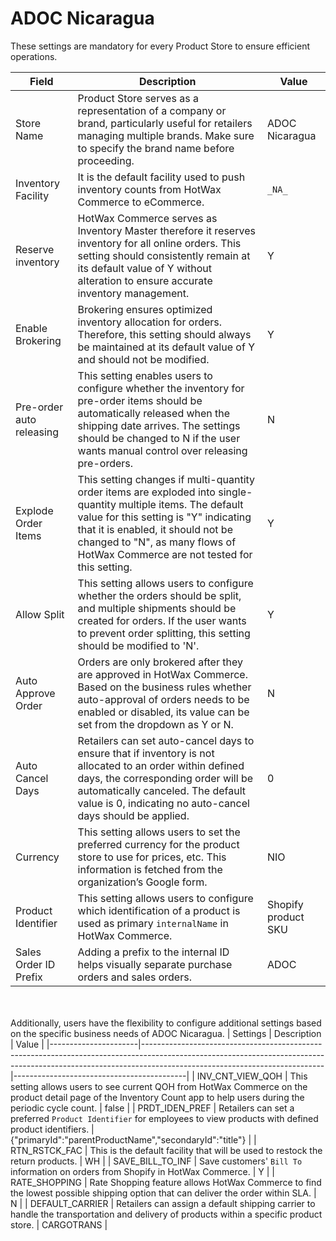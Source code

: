 # ADOC Nicaragua

These settings are mandatory for every Product Store to ensure efficient operations.

| Field                     | Description                                                                                                                                                                                                                                                                                                                                                                                   | Value            |
|---------------------------|-----------------------------------------------------------------------------------------------------------------------------------------------------------------------------------------------------------------------------------------------------------------------------------------------------------------------------------------------------------------------------------------------|------------------|
| Store Name                | Product Store serves as a representation of a company or brand, particularly useful for retailers managing multiple brands. Make sure to specify the brand name before proceeding.                                                                                                                                                                                                               | ADOC Nicaragua   |
| Inventory Facility        | It is the default facility used to push inventory counts from HotWax Commerce to eCommerce.                                                                                                                                                                                                                                                                                                  | `_NA_`           |
| Reserve inventory         | HotWax Commerce serves as Inventory Master therefore it reserves inventory for all online orders. This setting should consistently remain at its default value of Y without alteration to ensure accurate inventory management.                                                                                                                                                                  | Y                |
| Enable Brokering          | Brokering ensures optimized inventory allocation for orders. Therefore, this setting should always be maintained at its default value of Y and should not be modified.                                                                                                                                                                                                                      | Y                |
| Pre-order auto releasing  | This setting enables users to configure whether the inventory for pre-order items should be automatically released when the shipping date arrives. The settings should be changed to N if the user wants manual control over releasing pre-orders.                                                                                                                                 | N                |
| Explode Order Items       | This setting changes if multi-quantity order items are exploded into single-quantity multiple items. The default value for this setting is "Y" indicating that it is enabled, it should not be changed to "N", as many flows of HotWax Commerce are not tested for this setting.                                                                                                         | Y                |
| Allow Split               | This setting allows users to configure whether the orders should be split, and multiple shipments should be created for orders. If the user wants to prevent order splitting, this setting should be modified to 'N'.                                                                                                                                                                         | Y                |
| Auto Approve Order        | Orders are only brokered after they are approved in HotWax Commerce. Based on the business rules whether auto-approval of orders needs to be enabled or disabled, its value can be set from the dropdown as Y or N.                                                                                                                                                                      | N                |
| Auto Cancel Days          | Retailers can set auto-cancel days to ensure that if inventory is not allocated to an order within defined days, the corresponding order will be automatically canceled. The default value is 0, indicating no auto-cancel days should be applied.                                                                                                                                 | 0                |
| Currency                  | This setting allows users to set the preferred currency for the product store to use for prices, etc. This information is fetched from the organization’s Google form.                                                                                                                                                                                                                        | NIO              |
| Product Identifier        | This setting allows users to configure which identification of a product is used as primary `internalName` in HotWax Commerce.                                                                                                                                                                                                                                                             | Shopify product SKU |
| Sales Order ID Prefix      | Adding a prefix to the internal ID helps visually separate purchase orders and sales orders.                                                                                                                                                                                                                                                                                                | ADOC             |

<br></br>
Additionally, users have the flexibility to configure additional settings based on the specific business needs of ADOC Nicaragua.
| Settings             | Description                                                                                                                                                                                             | Value                                     |
|----------------------|---------------------------------------------------------------------------------------------------------------------------------------------------------------------------------------------------------|-------------------------------------------|
| INV_CNT_VIEW_QOH      | This setting allows users to see current QOH from HotWax Commerce on the product detail page of the Inventory Count app to help users during the periodic cycle count.                                  | false                                     |
| PRDT_IDEN_PREF        | Retailers can set a preferred `Product Identifier` for employees to view products with defined product identifiers.                                                                                    | {"primaryId":"parentProductName","secondaryId":"title"} |
| RTN_RSTCK_FAC         | This is the default facility that will be used to restock the return products.                                                                                                                         | WH                                        |
| SAVE_BILL_TO_INF      | Save customers' `Bill To` information on orders from Shopify in HotWax Commerce.                                                                                                                       | Y                                         |
| RATE_SHOPPING         | Rate Shopping feature allows HotWax Commerce to find the lowest possible shipping option that can deliver the order within SLA.                                                                       | N                                         |
| DEFAULT_CARRIER       | Retailers can assign a default shipping carrier to handle the transportation and delivery of products within a specific product store.                                                                | CARGOTRANS                                |


